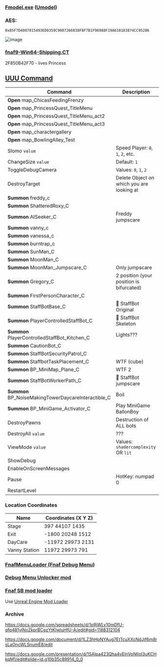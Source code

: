 ### [Fmodel.exe](https://github.com/iAmAsval/FModel) ([Umodel](https://github.com/gildor2/UEViewer))
### AES:
```
0x85F7D4007015493ED0359C9007266038F8F7B1F96988F19A610103874CC95286
```

![image](https://user-images.githubusercontent.com/87380272/147861521-84196a24-23cb-4113-88cf-2dbc39fbe9b3.png)

### [fnaf9-Win64-Shipping.CT](https://fearlessrevolution.com/viewtopic.php?f=4&t=18579&sid=018e92b24a2b6215f5840700a6a6c51c)
2F850B42F70 - lives Princess

## [UUU Command](https://framedsc.com/GeneralGuides/universal_ue4_consoleunlocker.htm)
| Command | Description |
|---|-----------|
| **Open** map_ChicasFeedingFrenzy | 
| **Open** map_PrincessQuest_TitleMenu | 
| **Open** map_PrincessQuest_TitleMenu_act2 |
| **Open** map_PrincessQuest_TitleMenu_act3 |
| **Open** map_charactergallery |
| **Open** map_BowlingAlley_Test |
| Slomo `value` | Speed Player: `0`, `1`, `2`, etc. |
| ChangeSize `value` | Default: `1`|
| ToggleDebugCamera | Values: `0`, `1`, `2` |
| DestroyTarget | Delete Object on which you are looking at |
| **Summon** freddy_c |
| **Summon** ShatteredRoxy_C |
| **Summon** AISeeker_C | Freddy jumpscare |
| **Summon** vanny_c |
| **Summon** vanessa_c |
| **Summon** burntrap_c |
| **Summon** SunMan_C |
| **Summon** MoonMan_C |
| **Summon** MoonMan_Jumpscare_C | Only jumpscare |
| **Summon** Gregory_C | 2 position (your position is bifurcated) |
| **Summon** FirstPersonCharacter_C |
| **Summon** StaffBotBase_C| :robot: StaffBot Original |
| **Summon** PlayerControlledStaffBot_C | :robot: StaffBot Skeleton |
| **Summon** PlayerControlledStaffBot_Kitchen_C | Lights??? |
| **Summon** CautionBot_C | 
| **Summon** StaffBotSecurityPatrol_C |
| **Summon** StaffbotTaskPlacement_C | WTF (cube) |
| **Summon** BP_MiniMap_Plane_C | WTF 2 |
| **Summon** StaffBotWorkerPath_C | :robot: StaffBot jumpscare |
| **Summon** BP_NoiseMakingTowerDaycareInteractible_C | Boil |
| **Summon** BP_MiniGame_Activator_C | Play MiniGame BallonBoy |
| DestroyPawns | Destruction of ALL bots |
| DestroyAll `value` | ??? |
| ViewMode `value` | Values: `shadercomplexity` OR `lit`  |
| ShowDebug |
| EnableOnScreenMessages
| Pause | HotKey: numpad 0 |
| RestartLevel |

### Location Coordinates
| Name | Coordinates (X Y Z) |
|---|-----------|
| Stage | 397 44107 1435 |
| Exit | -1800 20248 1512 |
| DayCare | -11972 29973 2131 |
| Vanny Station | 11972 29973 791 |
### [FnafMenuLoader (Fnaf Debug Menu)](https://github.com/Skizzium/FNaFMenuLoader)

### [Debug Menu Unlocker mod](https://github.com/Kaydax/DebugMenuUnlocker)

### [Fnaf SB mod loader](https://cdn.kaydax.xyz/fnaf_sb_mod_loader.zip)
Use [Unreal Engine Mod Loader](https://github.com/RussellJerome/UnrealModLoader)
### Archive
https://docs.google.com/spreadsheets/d/1pRjWLy10mDfU-qfq481yINxZkprBCezYtKIwluHfU-A/edit#gid=1188312104

https://docs.google.com/document/d/1LZ3hHpNYAug7EtTcuXXcNdJjf6m8rsLaOncWLSnumE8/edit

https://docs.google.com/presentation/d/1SAlpa423Qha4vEInVoNIloI3uKCHkqM1/edit#slide=id.g10b35c89914_0_0
